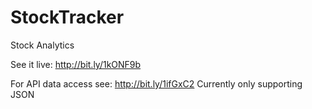 StockTracker
============

Stock Analytics

See it live:
http://bit.ly/1kONF9b

For API data access see:
http://bit.ly/1ifGxC2
Currently only supporting JSON

